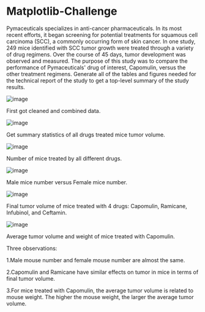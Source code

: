 # Matplotlib-Challenge
Pymaceuticals specializes in anti-cancer pharmaceuticals. In its most recent efforts, it began screening for potential treatments for squamous cell carcinoma (SCC), a commonly occurring form of skin cancer. In one study, 249 mice identified with SCC tumor growth were treated through a variety of drug regimens. Over the course of 45 days, tumor development was observed and measured. The purpose of this study was to compare the performance of Pymaceuticals' drug of interest, Capomulin, versus the other treatment regimens. Generate all of the tables and figures needed for the technical report of the study to get a top-level summary of the study results.


![image](https://user-images.githubusercontent.com/79819331/120252192-d5cc2f00-c251-11eb-94b5-f4c6caea7028.png)



First got cleaned and combined data.


![image](https://user-images.githubusercontent.com/79819331/120251473-9e5c8300-c24f-11eb-8998-e71ecd21cb9f.png)


Get summary statistics of all drugs treated mice tumor volume.


![image](https://user-images.githubusercontent.com/79819331/120251598-0ad78200-c250-11eb-9d1f-08ec5f702919.png)



Number of mice treated by all different drugs.



![image](https://user-images.githubusercontent.com/79819331/120251732-728dcd00-c250-11eb-86a6-f81ab3531b32.png)


Male mice number versus Female mice number.


![image](https://user-images.githubusercontent.com/79819331/120251859-cb5d6580-c250-11eb-9d9e-fb7522cac783.png)





Final tumor volume of mice treated with 4 drugs: Capomulin, Ramicane, Infubinol, and Ceftamin.




![image](https://user-images.githubusercontent.com/79819331/120251980-2f802980-c251-11eb-831b-5b58235b5bc8.png)



Average tumor volume and weight of mice treated with Capomulin.


Three observations:
   
   
   1.Male mouse number and female mouse number are almost the same.
    
    
   2.Capomulin and Ramicane have similar effects on tumor in mice in terms of final tumor volume.
    
    
   3.For mice treated with Capomulin, the average tumor volume is related to mouse weight. The higher the mouse weight, the larger the average tumor volume.

